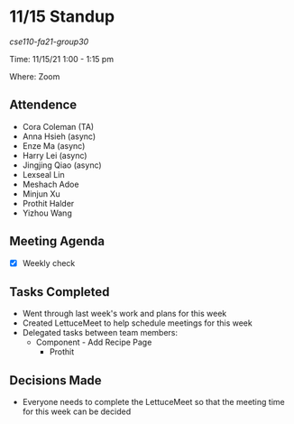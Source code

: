 # 11/15 Standup
*cse110-fa21-group30*

Time: 11/15/21 1:00 - 1:15 pm

Where: Zoom

## Attendence
- Cora Coleman (TA)
- Anna Hsieh (async)
- Enze Ma (async)
- Harry Lei (async)
- Jingjing Qiao (async)
- Lexseal Lin
- Meshach Adoe
- Minjun Xu
- Prothit Halder
- Yizhou Wang

## Meeting Agenda
- [x] Weekly check

## Tasks Completed
- Went through last week's work and plans for this week
- Created LettuceMeet to help schedule meetings for this week
- Delegated tasks between team members:
    - Component - Add Recipe Page
        - Prothit

## Decisions Made
- Everyone needs to complete the LettuceMeet so that the meeting time for this week can be decided
